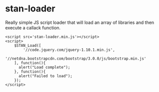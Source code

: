 stan-loader
===========

Really simple JS script loader that will load an array of libraries and then execute a callack function.

    <script src='stan-loader.min.js'></script>
    <script>
        $STAN_Load([
            '//code.jquery.com/jquery-1.10.1.min.js',
            '//netdna.bootstrapcdn.com/bootstrap/3.0.0/js/bootstrap.min.js'
        ], function(){
          alert("Load complete");
        }, function(){
          alert("Failed to load");
        });
    </script>
